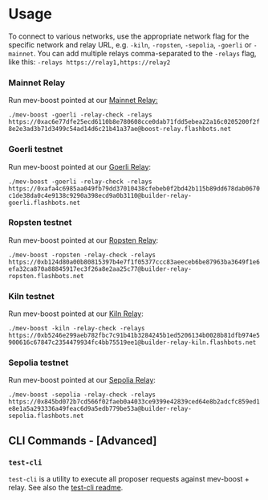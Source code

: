 # Usage

To connect to various networks, use the appropriate network flag for the specific network and relay URL, e.g. `-kiln`, `-ropsten`, `-sepolia`,  `-goerli` or `-mainnet`. You can add multiple relays comma-separated to the `-relays` flag, like this: `-relays https://relay1,https://relay2`

### **Mainnet Relay**

Run mev-boost pointed at our [Mainnet Relay:](https://0xac6e77dfe25ecd6110b8e780608cce0dab71fdd5ebea22a16c0205200f2f8e2e3ad3b71d3499c54ad14d6c21b41a37ae@boost-relay.flashbots.net/)

 `./mev-boost -goerli -relay-check -relays https://0xac6e77dfe25ecd6110b8e780608cce0dab71fdd5ebea22a16c0205200f2f8e2e3ad3b71d3499c54ad14d6c21b41a37ae@boost-relay.flashbots.net`

### **Goerli testnet**

Run mev-boost pointed at our [Goerli Relay](https://builder-relay-goerli.flashbots.net/):

 `./mev-boost -goerli -relay-check -relays https://0xafa4c6985aa049fb79dd37010438cfebeb0f2bd42b115b89dd678dab0670c1de38da0c4e9138c9290a398ecd9a0b3110@builder-relay-goerli.flashbots.net`

### **Ropsten testnet**

Run mev-boost pointed at our [Ropsten Relay](https://builder-relay-ropsten.flashbots.net/):

 `./mev-boost -ropsten -relay-check -relays https://0xb124d80a00b80815397b4e7f1f05377ccc83aeeceb6be87963ba3649f1e6efa32ca870a88845917ec3f26a8e2aa25c77@builder-relay-ropsten.flashbots.net`

### **Kiln testnet**

Run mev-boost pointed at our [Kiln Relay](https://builder-relay-kiln.flashbots.net/):

`./mev-boost -kiln -relay-check -relays https://0xb5246e299aeb782fbc7c91b41b3284245b1ed5206134b0028b81dfb974e5900616c67847c2354479934fc4bb75519ee1@builder-relay-kiln.flashbots.net`

### **Sepolia testnet**

Run mev-boost pointed at our [Sepolia Relay](https://builder-relay-sepolia.flashbots.net/):

 `./mev-boost -sepolia -relay-check -relays https://0x845bd072b7cd566f02faeb0a4033ce9399e42839ced64e8b2adcfc859ed1e8e1a5a293336a49feac6d9a5edb779be53a@builder-relay-sepolia.flashbots.net`

## CLI Commands - [Advanced]

### **`test-cli`**

`test-cli` is a utility to execute all proposer requests against mev-boost + relay. See also the [test-cli readme](https://github.com/flashbots/mev-boost/blob/main/cmd/test-cli/README.md).